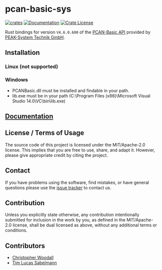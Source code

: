 # pcan-basic-sys

[![crates](https://img.shields.io/crates/v/pcan-basic-sys.svg)](https://crates.io/crates/pcan-basic-sys)
[![Documentation](https://img.shields.io/docsrs/pcan-basic-sys.svg)](https://docs.rs/pcan-basic-sys)
[![Crate License](https://img.shields.io/crates/l/pcan-basic-sys.svg)](https://crates.io/crates/pcan-basic-sys)

Rust bindings for version `V4.6.0.600` of the [PCAN-Basic API](https://www.peak-system.com/PCAN-Basic.239.0.html) provided by [PEAK-System Technik GmbH](https://www.peak-system.com/).

## Installation

### Linux (not supported)
### Windows

- PCANBasic.dll must be installed and findable in your path.
- lib.exe must be in your path (C:\\Program Files (x86)\\Microsoft Visual Studio 14.0\\VC\\bin\\lib.exe)

## [Documentation]

[Documentation]: https://docs.rs/pcan-basic-sys
[PEAK-System Technik GmbH]: http://www.peak-system.com
[PCAN-Basic API]: http://www.peak-system.com/fileadmin/media/files/pcan-basic.zip

## License / Terms of Usage

The source code of this project is licensed under the MIT/Apache-2.0 license. This implies that you are free to use, share, and adapt it. However, please give appropriate credit by citing the project.

## Contact

If you have problems using the software, find mistakes, or have general questions please use the [issue tracker](https://github.com/tsabelmann/pcan-basic-sys/issues) to contact us.

## Contribution
Unless you explicitly state otherwise, any contribution intentionally submitted for inclusion in the work by you, as defined in the MIT/Apache-2.0 license, shall be dual licensed as above, without any additional terms or conditions.

## Contributors

* [Christopher Woodall](https://github.com/cwoodall)
* [Tim Lucas Sabelmann](https://github.com/tsabelmann)